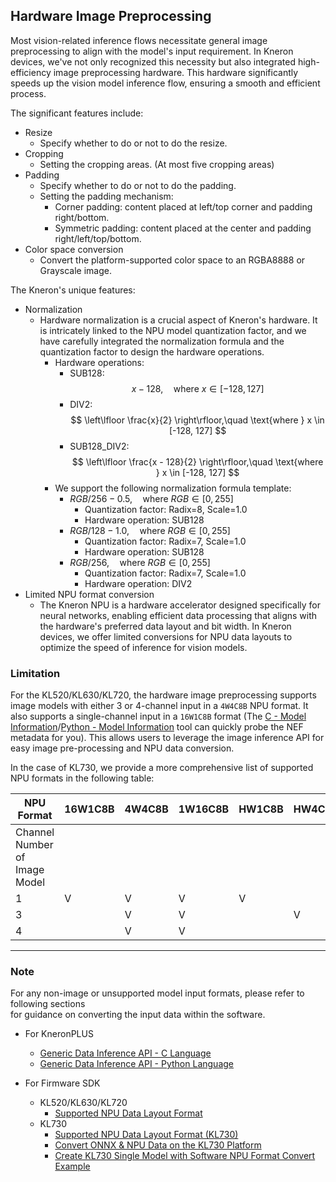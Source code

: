 ## Hardware Image Preprocessing  

Most vision-related inference flows necessitate general image preprocessing to align with the model's input requirement. In Kneron devices, we've not only recognized this necessity but also integrated high-efficiency image preprocessing hardware. This hardware significantly speeds up the vision model inference flow, ensuring a smooth and efficient process.  

The significant features include:  

- Resize  
    - Specify whether to do or not to do the resize.  
- Cropping  
    - Setting the cropping areas. (At most five cropping areas)  
- Padding  
    - Specify whether to do or not to do the padding.
    - Setting the padding mechanism:  
        - Corner padding: content placed at left/top corner and padding right/bottom.  
        - Symmetric padding: content placed at the center and padding right/left/top/bottom.  
- Color space conversion  
    - Convert the platform-supported color space to an RGBA8888 or Grayscale image.  

The Kneron's unique features:  

- Normalization  
    - Hardware normalization is a crucial aspect of Kneron's hardware. It is intricately linked to the NPU model quantization factor, and we have carefully integrated the normalization formula and the quantization factor to design the hardware operations.  
        - Hardware operations:  
            - SUB128:  
                $$
                x - 128,\quad \text{where } x \in [-128, 127]
                $$  
            - DIV2:
                $$
                \left\lfloor \frac{x}{2} \right\rfloor,\quad \text{where } x \in [-128, 127]
                $$
            - SUB128_DIV2:  
                $$
                \left\lfloor \frac{x - 128}{2} \right\rfloor,\quad \text{where } x \in [-128, 127]
                $$
        - We support the following normalization formula template:  
            - $RGB/256 - 0.5,\quad \text{where } RGB \in [0, 255]$  
                - Quantization factor: Radix=8, Scale=1.0  
                - Hardware operation: SUB128  
            - $RGB/128 - 1.0,\quad \text{where } RGB \in [0, 255]$  
                - Quantization factor: Radix=7, Scale=1.0  
                - Hardware operation: SUB128  
            - $RGB/256,\quad \text{where } RGB \in [0, 255]$  
                - Quantization factor: Radix=7, Scale=1.0  
                - Hardware operation: DIV2  
- Limited NPU format conversion  
    - The Kneron NPU is a hardware accelerator designed specifically for neural networks, enabling efficient data processing that aligns with the hardware's preferred data layout and bit width. In Kneron devices, we offer limited conversions for NPU data layouts to optimize the speed of inference for vision models.  

### **Limitation**  

For the KL520/KL630/KL720, the hardware image preprocessing supports image models with either 3 or 4-channel input in a `4W4C8B` NPU format. It also supports a single-channel input in a `16W1C8B` format (The [C - Model Information](../introduction/run_examples.md#18-get-model-information-example)/[Python - Model Information](../../plus_python/introduction/run_examples.md#10-get-model-information-example) tool can quickly probe the NEF metadata for you). This allows users to leverage the image inference API for easy image pre-processing and NPU data conversion.  

In the case of KL730, we provide a more comprehensive list of supported NPU formats in the following table:  

| NPU Format                    | 16W1C8B | 4W4C8B | 1W16C8B | HW1C8B | HW4C8B_DROP_A | HW4C8B_KEEP_A |
|-------------------------------|---------|--------|---------|--------|---------------|---------------|
| Channel Number of Image Model |         |        |         |        |               |               |
| 1                             | V       | V      | V       | V      |               |               |
| 3                             |         | V      | V       |        | V             | V             |
| 4                             |         | V      | V       |        |               | V             |  

---

### **Note**

For any non-image or unsupported model input formats, please refer to following sections  
for guidance on converting the input data within the software.  

- For KneronPLUS  
    - [Generic Data Inference API - C Language](./../feature_guide/generic_inference.md#3-generic-data-inference-api)  
    - [Generic Data Inference API - Python Language](./../../plus_python/feature_guide/chapter/generic_inference.md#3-generic-data-inference-api)  

- For Firmware SDK  
    - KL520/KL630/KL720  
        - [Supported NPU Data Layout Format](./supported_npu_data_layout_format.md)  
    - KL730  
        - [Supported NPU Data Layout Format (KL730)](./supported_npu_data_layout_format_kl730.md)  
        - [Convert ONNX & NPU Data on the KL730 Platform](./convert_onnx_data_to_npu_data_on_kl730.md)  
        - [Create KL730 Single Model with Software NPU Format Convert Example](../feature_guide/customized_api/create_kl730_single_model_with_sw_npu_format_convert_example.md)  
